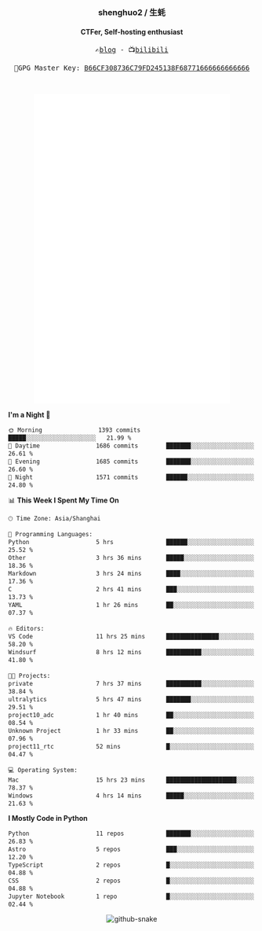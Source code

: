 <h3 align="center"> shenghuo2 / 生蚝 </h3>
<h4 align="center" >CTFer, Self-hosting enthusiast</h3>


<p align="center">
  <samp>
    ✍️<a href="https://blog.shenghuo2.top/">blog</a> -
    📺<a href="https://space.bilibili.com/85894935">bilibili</a>
  </samp>
</p>
<p align="center">
  <samp>
     🔐GPG Master Key: <a align="center" href="https://github.com/shenghuo2.gpg">B66CF308736C79FD245138F68771666666666666</a>
  </samp>
</p>
<br>
<p align="center">
  <a href="https://github.com/shenghuo2">
    <img width="400" align="top" src="https://github.com/shenghuo2/shenghuo2/blob/main/metrics.left.svg" />
  </a>
  <a href="https://github.com/shenghuo2">
    <img width="400" align="top" src="https://github.com/shenghuo2/shenghuo2/blob/main/metrics.right.svg" />
  </a>
</p>


<!--START_SECTION:waka-->
**I'm a Night 🦉** 

```text
🌞 Morning                1393 commits        █████░░░░░░░░░░░░░░░░░░░░   21.99 % 
🌆 Daytime                1686 commits        ███████░░░░░░░░░░░░░░░░░░   26.61 % 
🌃 Evening                1685 commits        ███████░░░░░░░░░░░░░░░░░░   26.60 % 
🌙 Night                  1571 commits        ██████░░░░░░░░░░░░░░░░░░░   24.80 % 
```


📊 **This Week I Spent My Time On** 

```text
🕑︎ Time Zone: Asia/Shanghai

💬 Programming Languages: 
Python                   5 hrs               ██████░░░░░░░░░░░░░░░░░░░   25.52 % 
Other                    3 hrs 36 mins       █████░░░░░░░░░░░░░░░░░░░░   18.36 % 
Markdown                 3 hrs 24 mins       ████░░░░░░░░░░░░░░░░░░░░░   17.36 % 
C                        2 hrs 41 mins       ███░░░░░░░░░░░░░░░░░░░░░░   13.73 % 
YAML                     1 hr 26 mins        ██░░░░░░░░░░░░░░░░░░░░░░░   07.37 % 

🔥 Editors: 
VS Code                  11 hrs 25 mins      ███████████████░░░░░░░░░░   58.20 % 
Windsurf                 8 hrs 12 mins       ██████████░░░░░░░░░░░░░░░   41.80 % 

🐱‍💻 Projects: 
private                  7 hrs 37 mins       ██████████░░░░░░░░░░░░░░░   38.84 % 
ultralytics              5 hrs 47 mins       ███████░░░░░░░░░░░░░░░░░░   29.51 % 
project10_adc            1 hr 40 mins        ██░░░░░░░░░░░░░░░░░░░░░░░   08.54 % 
Unknown Project          1 hr 33 mins        ██░░░░░░░░░░░░░░░░░░░░░░░   07.96 % 
project11_rtc            52 mins             █░░░░░░░░░░░░░░░░░░░░░░░░   04.47 % 

💻 Operating System: 
Mac                      15 hrs 23 mins      ████████████████████░░░░░   78.37 % 
Windows                  4 hrs 14 mins       █████░░░░░░░░░░░░░░░░░░░░   21.63 % 
```

**I Mostly Code in Python** 

```text
Python                   11 repos            ███████░░░░░░░░░░░░░░░░░░   26.83 % 
Astro                    5 repos             ███░░░░░░░░░░░░░░░░░░░░░░   12.20 % 
TypeScript               2 repos             █░░░░░░░░░░░░░░░░░░░░░░░░   04.88 % 
CSS                      2 repos             █░░░░░░░░░░░░░░░░░░░░░░░░   04.88 % 
Jupyter Notebook         1 repo              █░░░░░░░░░░░░░░░░░░░░░░░░   02.44 % 
```




<!--END_SECTION:waka-->


<div align="center">
  <picture>
    <source media="(prefers-color-scheme: dark)" srcset="https://gist.githubusercontent.com/shenghuo2/bfce20b14ab0484cef03bae6e60e0b3a/raw/github-snake-dark.svg" />
    <source media="(prefers-color-scheme: light)" srcset="https://gist.githubusercontent.com/shenghuo2/bfce20b14ab0484cef03bae6e60e0b3a/raw/github-snake.svg" />
    <img alt="github-snake" src="https://gist.githubusercontent.com/shenghuo2/bfce20b14ab0484cef03bae6e60e0b3a/raw/github-snake.svg" />
  </picture>
</div>

<!--
**shenghuo2/shenghuo2** is a ✨ _special_ ✨ repository because its `README.md` (this file) appears on your GitHub profile.

Here are some ideas to get you started:

- 🔭 I’m currently working on ...
- 🌱 I’m currently learning ...
- 👯 I’m looking to collaborate on ...
- 🤔 I’m looking for help with ...
- 💬 Ask me about ...
- 📫 How to reach me: ...
- 😄 Pronouns: ...
- ⚡ Fun fact: ...
-->
